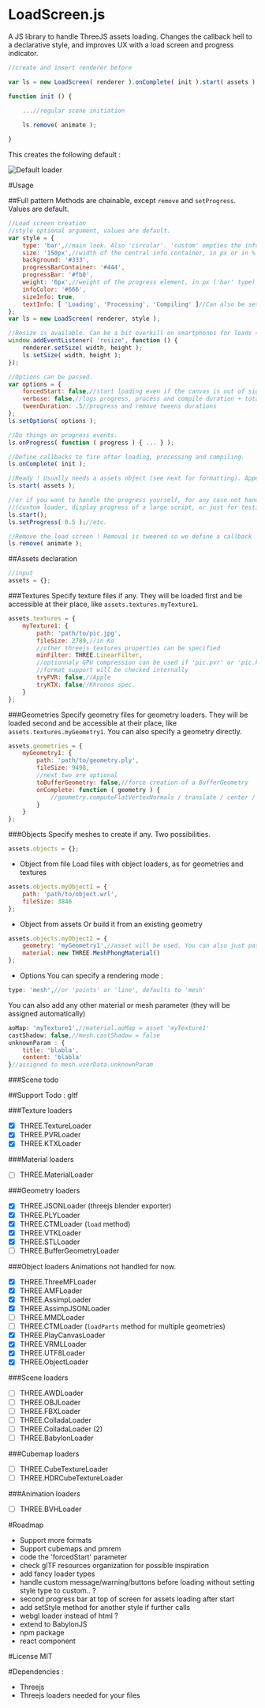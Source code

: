 # LoadScreen.js
A JS library to handle ThreeJS assets loading.
Changes the callback hell to a declarative style, and improves UX with a load screen and progress indicator.

```js
//create and insert renderer before

var ls = new LoadScreen( renderer ).onComplete( init ).start( assets );

function init () {
    
    ...//regular scene initiation

    ls.remove( animate );

}
```

This creates the following default :

![Default loader](https://github.com/Astrak/LoadScreen.js/blob/master/default_loader.gif)

#Usage

##Full pattern
Methods are chainable, except `remove` and `setProgress`. Values are default.
```js
//Load screen creation
//style optional argument, values are default.
var style = {
    type: 'bar',//main look. Also 'circular'. 'custom' empties the info container and lets you fill it
    size: '150px',//width of the central info container, in px or in %
    background: '#333',
    progressBarContainer: '#444',
    progressBar: '#fb0',
    weight: '6px',//weight of the progress element, in px ('bar' type) or svg units ('circular')
    infoColor: '#666',
    sizeInfo: true,
    textInfo: [ 'Loading', 'Processing', 'Compiling' ]//Can also be set to a single string or to false
};
var ls = new LoadScreen( renderer, style );

//Resize is available. Can be a bit overkill on smartphones for loads < 5-6 seconds.
window.addEventListener( 'resize', function () { 
	renderer.setSize( width, height ); 
	ls.setSize( width, height ); 
});

//Options can be passed.
var options = {
    forcedStart: false,//start loading even if the canvas is out of sight (usually bad practice)
    verbose: false,//logs progress, process and compile duration + total load screen duration
    tweenDuration: .5//progress and remove tweens durations
};
ls.setOptions( options );

//Do things on progress events.
ls.onProgress( function ( progress ) { ... } );

//Define callbacks to fire after loading, processing and compiling.
ls.onComplete( init );

//Ready ! Usually needs a assets object (see next for formatting). Appends infos to overlay.
ls.start( assets );

//or if you want to handle the progress yourself, for any case not handled in the library
//(custom loader, display progress of a large script, or just for testing).
ls.start();
ls.setProgress( 0.5 );//etc.

//Remove the load screen ! Removal is tweened so we define a callback
ls.remove( animate );
```

##Assets declaration

```js
//input
assets = {};
```

###Textures
Specify texture files if any. They will be loaded first and be accessible at their place, like `assets.textures.myTexture1`.
```js
assets.textures = {
    myTexture1: { 
        path: 'path/to/pic.jpg',
        fileSize: 2789,//in Ko
        //other threejs textures properties can be specified
        minFilter: THREE.LinearFilter,
        //optionnaly GPU compression can be used if 'pic.pvr' or 'pic.ktx' exist
        //format support will be checked internally
        tryPVR: false,//Apple
        tryKTX: false//Khronos spec.
    }
};
```

###Geometries
Specify geometry files for geometry loaders. They will be loaded second and be accessible at their place, like `assets.textures.myGeometry1`. You can also specify a geometry directly.
```js
assets.geometries = {
    myGeometry1: {
        path: 'path/to/geometry.ply',
        fileSize: 9498,
        //next two are optional
        toBufferGeometry: false,//force creation of a BufferGeometry
        onComplete: function ( geometry ) {
            //geometry.computeFlatVertexNormals / translate / center / merge / addAttribute...
        }
    }
};
```

###Objects
Specify meshes to create if any. Two possibilities.
```js
assets.objects = {};
```

* Object from file
Load files with object loaders, as for geometries and textures
```js
assets.objects.myObject1 = {
    path: 'path/to/object.wrl',
    fileSize: 3846
};
```

* Object from assets
Or build it from an existing geometry
```js
assets.objects.myObject2 = {
    geometry: 'myGeometry1',//asset will be used. You can also just pass a geometry instance.
    material: new THREE.MeshPhongMaterial()
};
```

* Options
You can specify a rendering mode :
```js
type: 'mesh',//or 'points' or 'line', defaults to 'mesh'
```

You can also add any other material or mesh parameter (they will be assigned automatically)
```js
aoMap: 'myTexture1',//material.aoMap = asset 'myTexture1'
castShadow: false,//mesh.castShadow = false
unknownParam : { 
    title: 'blabla', 
    content: 'blabla' 
}//assigned to mesh.userData.unknownParam
```

###Scene
todo

##Support
Todo : gltf

###Texture loaders
- [x] THREE.TextureLoader
- [x] THREE.PVRLoader
- [x] THREE.KTXLoader

###Material loaders
- [ ] THREE.MaterialLoader

###Geometry loaders
- [x] THREE.JSONLoader (threejs blender exporter)
- [x] THREE.PLYLoader
- [x] THREE.CTMLoader (`load` method)
- [x] THREE.VTKLoader
- [x] THREE.STLLoader
- [ ] THREE.BufferGeometryLoader

###Object loaders
Animations not handled for now.
- [x] THREE.ThreeMFLoader
- [x] THREE.AMFLoader
- [x] THREE.AssimpLoader
- [x] THREE.AssimpJSONLoader
- [ ] THREE.MMDLoader
- [ ] THREE.CTMLoader (`loadParts` method for multiple geometries)
- [x] THREE.PlayCanvasLoader
- [x] THREE.VRMLLoader
- [x] THREE.UTF8Loader
- [x] THREE.ObjectLoader

###Scene loaders
- [ ] THREE.AWDLoader
- [ ] THREE.OBJLoader
- [ ] THREE.FBXLoader
- [ ] THREE.ColladaLoader
- [ ] THREE.ColladaLoader (2)
- [ ] THREE.BabylonLoader

###Cubemap loaders
- [ ] THREE.CubeTextureLoader
- [ ] THREE.HDRCubeTextureLoader

###Animation loaders
- [ ] THREE.BVHLoader

#Roadmap
* Support more formats
* Support cubemaps and pmrem
* code the 'forcedStart' parameter
* check glTF resources organization for possible inspiration
* add fancy loader types
* handle custom message/warning/buttons before loading without setting style type to custom.. ?
* second progress bar at top of screen for assets loading after start
* add setStyle method for another style if further calls
* webgl loader instead of html ?
* extend to BabylonJS
* npm package
* react component

#License
MIT

#Dependencies : 
* Threejs
* Threejs loaders needed for your files
